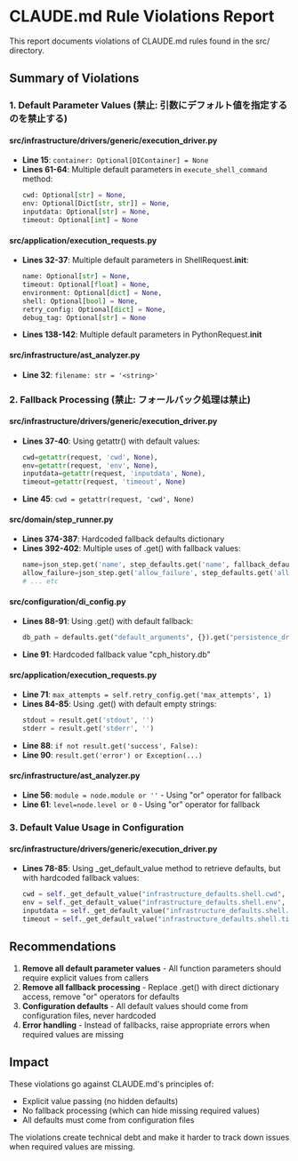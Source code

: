 # CLAUDE.md Rule Violations Report

This report documents violations of CLAUDE.md rules found in the src/ directory.

## Summary of Violations

### 1. Default Parameter Values (禁止: 引数にデフォルト値を指定するのを禁止する)

#### src/infrastructure/drivers/generic/execution_driver.py
- **Line 15**: `container: Optional[DIContainer] = None`
- **Lines 61-64**: Multiple default parameters in `execute_shell_command` method:
  ```python
  cwd: Optional[str] = None,
  env: Optional[Dict[str, str]] = None,
  inputdata: Optional[str] = None,
  timeout: Optional[int] = None
  ```

#### src/application/execution_requests.py
- **Lines 32-37**: Multiple default parameters in ShellRequest.__init__:
  ```python
  name: Optional[str] = None,
  timeout: Optional[float] = None,
  environment: Optional[dict] = None,
  shell: Optional[bool] = None,
  retry_config: Optional[dict] = None,
  debug_tag: Optional[str] = None
  ```
- **Lines 138-142**: Multiple default parameters in PythonRequest.__init__

#### src/infrastructure/ast_analyzer.py
- **Line 32**: `filename: str = '<string>'`

### 2. Fallback Processing (禁止: フォールバック処理は禁止)

#### src/infrastructure/drivers/generic/execution_driver.py
- **Lines 37-40**: Using getattr() with default values:
  ```python
  cwd=getattr(request, 'cwd', None),
  env=getattr(request, 'env', None),
  inputdata=getattr(request, 'inputdata', None),
  timeout=getattr(request, 'timeout', None)
  ```
- **Line 45**: `cwd = getattr(request, 'cwd', None)`

#### src/domain/step_runner.py
- **Lines 374-387**: Hardcoded fallback defaults dictionary
- **Lines 392-402**: Multiple uses of .get() with fallback values:
  ```python
  name=json_step.get('name', step_defaults.get('name', fallback_defaults['name'])),
  allow_failure=json_step.get('allow_failure', step_defaults.get('allow_failure', fallback_defaults['allow_failure'])),
  # ... etc
  ```

#### src/configuration/di_config.py
- **Lines 88-91**: Using .get() with default fallback:
  ```python
  db_path = defaults.get("default_arguments", {}).get("persistence_driver", {}).get("db_path", "cph_history.db")
  ```
- **Line 91**: Hardcoded fallback value "cph_history.db"

#### src/application/execution_requests.py
- **Line 71**: `max_attempts = self.retry_config.get('max_attempts', 1)`
- **Lines 84-85**: Using .get() with default empty strings:
  ```python
  stdout = result.get('stdout', '')
  stderr = result.get('stderr', '')
  ```
- **Line 88**: `if not result.get('success', False):`
- **Line 90**: `result.get('error') or Exception(...)`

#### src/infrastructure/ast_analyzer.py
- **Line 56**: `module = node.module or ''` - Using "or" operator for fallback
- **Line 61**: `level=node.level or 0` - Using "or" operator for fallback

### 3. Default Value Usage in Configuration

#### src/infrastructure/drivers/generic/execution_driver.py
- **Lines 78-85**: Using _get_default_value method to retrieve defaults, but with hardcoded fallback values:
  ```python
  cwd = self._get_default_value("infrastructure_defaults.shell.cwd", ".")
  env = self._get_default_value("infrastructure_defaults.shell.env", {})
  inputdata = self._get_default_value("infrastructure_defaults.shell.inputdata", "")
  timeout = self._get_default_value("infrastructure_defaults.shell.timeout", 30)
  ```

## Recommendations

1. **Remove all default parameter values** - All function parameters should require explicit values from callers
2. **Remove all fallback processing** - Replace .get() with direct dictionary access, remove "or" operators for defaults
3. **Configuration defaults** - All default values should come from configuration files, never hardcoded
4. **Error handling** - Instead of fallbacks, raise appropriate errors when required values are missing

## Impact

These violations go against CLAUDE.md's principles of:
- Explicit value passing (no hidden defaults)
- No fallback processing (which can hide missing required values)
- All defaults must come from configuration files

The violations create technical debt and make it harder to track down issues when required values are missing.